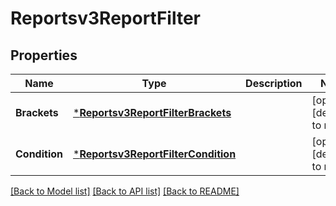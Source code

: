 # Reportsv3ReportFilter

## Properties
Name | Type | Description | Notes
------------ | ------------- | ------------- | -------------
**Brackets** | [***Reportsv3ReportFilterBrackets**](reportsv3ReportFilterBrackets.md) |  | [optional] [default to null]
**Condition** | [***Reportsv3ReportFilterCondition**](reportsv3ReportFilterCondition.md) |  | [optional] [default to null]

[[Back to Model list]](../README.md#documentation-for-models) [[Back to API list]](../README.md#documentation-for-api-endpoints) [[Back to README]](../README.md)

